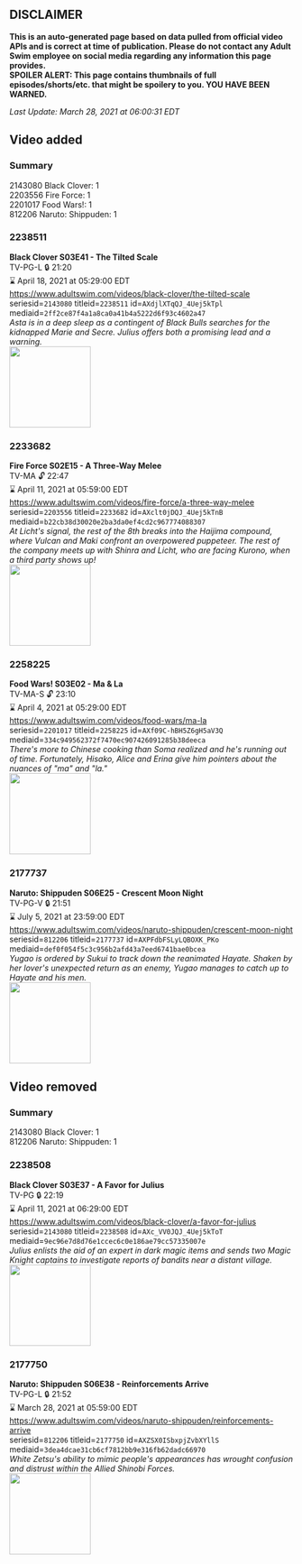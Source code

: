 ## DISCLAIMER
**This is an auto-generated page based on data pulled from official video APIs and is correct at time of publication. Please do not contact any Adult Swim employee on social media regarding any information this page provides.**  
**SPOILER ALERT: This page contains thumbnails of full episodes/shorts/etc. that might be spoilery to you. YOU HAVE BEEN WARNED.**  

_Last Update: March 28, 2021 at 06:00:31 EDT_
## Video added
### Summary
2143080 Black Clover: 1  
2203556 Fire Force: 1  
2201017 Food Wars!: 1  
812206 Naruto: Shippuden: 1  
### 2238511
**Black Clover S03E41 - The Tilted Scale**  
TV-PG-L 🔒 21:20  
⌛ April 18, 2021 at 05:29:00 EDT  
https://www.adultswim.com/videos/black-clover/the-tilted-scale  
seriesid=`2143080` titleid=`2238511` id=`AXdjlXTqQJ_4Uej5kTpl` mediaid=`2ff2ce87f4a1a8ca0a41b4a5222d6f93c4602a47`  
_Asta is in a deep sleep as a contingent of Black Bulls searches for the kidnapped Marie and Secre. Julius offers both a promising lead and a warning._  
<a href="https://media.cdn.adultswim.com/uploads/20210202/thumbnails/2_21221130556-BlackClover_143_dup-20210122_TiltedScale.jpg"><img src="https://media.cdn.adultswim.com/uploads/20210202/thumbnails/2_21221130556-BlackClover_143_dup-20210122_TiltedScale.jpg" height="144px" /></a>
### 2233682
**Fire Force S02E15 - A Three-Way Melee**  
TV-MA 🔓 22:47  
⌛ April 11, 2021 at 05:59:00 EDT  
https://www.adultswim.com/videos/fire-force/a-three-way-melee  
seriesid=`2203556` titleid=`2233682` id=`AXclt0jDQJ_4Uej5kTnB` mediaid=`b22cb38d30020e2ba3da0ef4cd2c967774088307`  
_At Licht's signal, the rest of the 8th breaks into the Haijima compound, where Vulcan and Maki confront an overpowered puppeteer. The rest of the company meets up with Shinra and Licht, who are facing Kurono, when a third party shows up!_  
<a href="https://media.cdn.adultswim.com/uploads/20210121/thumbnails/2_211211111419-FireForce2_039_ThreeWayMelee.jpg"><img src="https://media.cdn.adultswim.com/uploads/20210121/thumbnails/2_211211111419-FireForce2_039_ThreeWayMelee.jpg" height="144px" /></a>
### 2258225
**Food Wars! S03E02 - Ma & La**  
TV-MA-S 🔓 23:10  
⌛ April 4, 2021 at 05:29:00 EDT  
https://www.adultswim.com/videos/food-wars/ma-la  
seriesid=`2201017` titleid=`2258225` id=`AXf09C-hBH5Z6gH5aV3Q` mediaid=`334c949562372f7470ec907426091285b38deeca`  
_There's more to Chinese cooking than Soma realized and he's running out of time. Fortunately, Hisako, Alice and Erina give him pointers about the nuances of "ma" and "la."_  
<a href="https://media.cdn.adultswim.com/uploads/20210303/thumbnails/2_21331056119-FoodWars_039_MaLa.jpg"><img src="https://media.cdn.adultswim.com/uploads/20210303/thumbnails/2_21331056119-FoodWars_039_MaLa.jpg" height="144px" /></a>
### 2177737
**Naruto: Shippuden S06E25 - Crescent Moon Night**  
TV-PG-V 🔒 21:51  
⌛ July 5, 2021 at 23:59:00 EDT  
https://www.adultswim.com/videos/naruto-shippuden/crescent-moon-night  
seriesid=`812206` titleid=`2177737` id=`AXPFdbFSLyLQBOXK_PKo` mediaid=`def0f054f5c3c956b2afd43a7eed6741bae0bcea`  
_Yugao is ordered by Sukui to track down the reanimated Hayate. Shaken by her lover's unexpected return as an enemy, Yugao manages to catch up to Hayate and his men._  
<a href="https://media.cdn.adultswim.com/uploads/20200806/thumbnails/2_2086162882-narutoshippuden_308_CrescentMoonNight.jpg"><img src="https://media.cdn.adultswim.com/uploads/20200806/thumbnails/2_2086162882-narutoshippuden_308_CrescentMoonNight.jpg" height="144px" /></a>
## Video removed
### Summary
2143080 Black Clover: 1  
812206 Naruto: Shippuden: 1  
### 2238508
**Black Clover S03E37 - A Favor for Julius**  
TV-PG 🔒 22:19  
⌛ April 11, 2021 at 06:29:00 EDT  
https://www.adultswim.com/videos/black-clover/a-favor-for-julius  
seriesid=`2143080` titleid=`2238508` id=`AXc_VV0JQJ_4Uej5kToT` mediaid=`9ec96e7d8d76e1ccec6c0e186ae79cc57335007e`  
_Julius enlists the aid of an expert in dark magic items and sends two Magic Knight captains to investigate reports of bandits near a distant village._  
<a href="https://media.cdn.adultswim.com/uploads/20210126/thumbnails/2_211261034478-BlackClover_140_FavorForJulius.jpg"><img src="https://media.cdn.adultswim.com/uploads/20210126/thumbnails/2_211261034478-BlackClover_140_FavorForJulius.jpg" height="144px" /></a>
### 2177750
**Naruto: Shippuden S06E38 - Reinforcements Arrive**  
TV-PG-L 🔒 21:52  
⌛ March 28, 2021 at 05:59:00 EDT  
https://www.adultswim.com/videos/naruto-shippuden/reinforcements-arrive  
seriesid=`812206` titleid=`2177750` id=`AXZSX0ISbxpjZvbXYllS` mediaid=`3dea4dcae31cb6cf7812bb9e316fb62dadc66970`  
_White Zetsu's ability to mimic people's appearances has wrought confusion and distrust within the Allied Shinobi Forces._  
<a href="https://media.cdn.adultswim.com/uploads/20201214/thumbnails/2_201214746376-NarutoShippuden_321_dup-20201209.jpg"><img src="https://media.cdn.adultswim.com/uploads/20201214/thumbnails/2_201214746376-NarutoShippuden_321_dup-20201209.jpg" height="144px" /></a>
